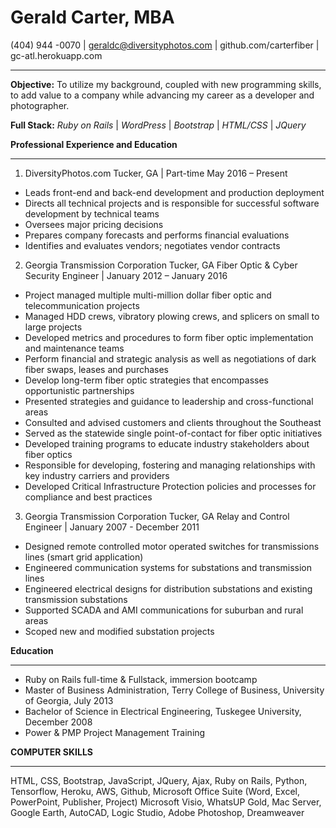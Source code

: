 # Gerald Carter, MBA
(404) 944 -0070 | geraldc@diversityphotos.com | github.com/carterfiber | gc-atl.herokuapp.com
_________________________________________
**Objective:** To utilize my background, coupled with new programming skills, to add value to a company while advancing my career as a developer and photographer.

**Full Stack:** *Ruby on Rails* | *WordPress* | *Bootstrap* | *HTML/CSS* | *JQuery*

**Professional Experience and Education**
_________________________________________
1. DiversityPhotos.com Tucker, GA | Part-time May 2016 – Present

- Leads front-end and back-end development and production deployment
- Directs all technical projects and is responsible for successful software development by technical teams
- Oversees major pricing decisions
- Prepares company forecasts and performs financial evaluations
- Identifies and evaluates vendors; negotiates vendor contracts


2. Georgia Transmission Corporation Tucker, GA
Fiber Optic & Cyber Security Engineer | January 2012 – January 2016

- Project managed multiple multi-million dollar fiber optic and telecommunication projects
- Managed HDD crews, vibratory plowing crews, and splicers on small to large projects
- Developed metrics and procedures to form fiber optic implementation and maintenance teams
- Perform financial and strategic analysis as well as negotiations of dark fiber swaps, leases and purchases
- Develop long-term fiber optic strategies that encompasses opportunistic partnerships
- Presented strategies and guidance to leadership and cross-functional areas
- Consulted and advised customers and clients throughout the Southeast
- Served as the statewide single point-of-contact for fiber optic initiatives
- Developed training programs to educate industry stakeholders about fiber optics
- Responsible for developing, fostering and managing relationships with key industry carriers and providers
- Developed Critical Infrastructure Protection policies and processes for compliance and best practices


3. Georgia Transmission Corporation Tucker, GA
Relay and Control Engineer | January 2007 - December 2011

- Designed remote controlled motor operated switches for transmissions lines (smart grid application)
- Engineered communication systems for substations and transmission lines
- Engineered electrical designs for distribution substations and existing transmission substations
- Supported SCADA and AMI communications for suburban and rural areas
- Scoped new and modified substation projects


**Education**
_________________________________________

- Ruby on Rails full-time & Fullstack, immersion bootcamp
- Master of Business Administration, Terry College of Business, University of Georgia, July 2013
- Bachelor of Science in Electrical Engineering, Tuskegee University, December 2008
- Power & PMP Project Management Training


**COMPUTER SKILLS**
_________________________________________

HTML, CSS, Bootstrap, JavaScript, JQuery, Ajax, Ruby on Rails, Python, Tensorflow, Heroku, AWS, Github, Microsoft Office Suite (Word, Excel, PowerPoint, Publisher, Project) Microsoft Visio, WhatsUP Gold, Mac Server, Google Earth, AutoCAD, Logic Studio, Adobe Photoshop, Dreamweaver